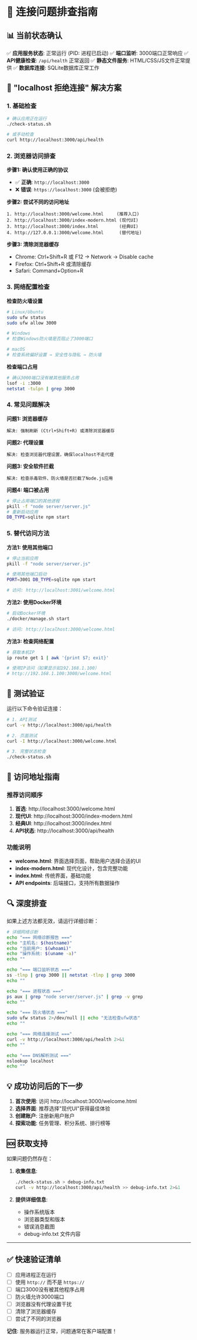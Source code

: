 # 🔧 连接问题排查指南

## 📊 当前状态确认

✅ **应用服务状态**: 正常运行 (PID: 进程已启动)
✅ **端口监听**: 3000端口正常响应
✅ **API健康检查**: `/api/health` 正常返回
✅ **静态文件服务**: HTML/CSS/JS文件正常提供
✅ **数据库连接**: SQLite数据库正常工作

## 🚨 "localhost 拒绝连接" 解决方案

### 1. 基础检查

```bash
# 确认应用正在运行
./check-status.sh

# 或手动检查
curl http://localhost:3000/api/health
```

### 2. 浏览器访问排查

**步骤1: 确认使用正确的协议**
- ✅ **正确**: `http://localhost:3000`
- ❌ **错误**: `https://localhost:3000` (会被拒绝)

**步骤2: 尝试不同的访问地址**
```
1. http://localhost:3000/welcome.html     (推荐入口)
2. http://localhost:3000/index-modern.html (现代UI)
3. http://localhost:3000/index.html        (经典UI)
4. http://127.0.0.1:3000/welcome.html      (替代地址)
```

**步骤3: 清除浏览器缓存**
- Chrome: Ctrl+Shift+R 或 F12 → Network → Disable cache
- Firefox: Ctrl+Shift+R 或清除缓存
- Safari: Command+Option+R

### 3. 网络配置检查

**检查防火墙设置**
```bash
# Linux/Ubuntu
sudo ufw status
sudo ufw allow 3000

# Windows
# 检查Windows防火墙是否阻止了3000端口

# macOS
# 检查系统偏好设置 → 安全性与隐私 → 防火墙
```

**检查端口占用**
```bash
# 确认3000端口没有被其他服务占用
lsof -i :3000
netstat -tulpn | grep 3000
```

### 4. 常见问题解决

**问题1: 浏览器缓存**
```
解决: 强制刷新 (Ctrl+Shift+R) 或清除浏览器缓存
```

**问题2: 代理设置**
```
解决: 检查浏览器代理设置，确保localhost不走代理
```

**问题3: 安全软件拦截**
```
解决: 检查杀毒软件、防火墙是否拦截了Node.js应用
```

**问题4: 端口被占用**
```bash
# 停止占用端口的其他进程
pkill -f "node server/server.js"
# 重新启动应用
DB_TYPE=sqlite npm start
```

### 5. 替代访问方法

**方法1: 使用其他端口**
```bash
# 停止当前应用
pkill -f "node server/server.js"

# 使用其他端口启动
PORT=3001 DB_TYPE=sqlite npm start

# 访问: http://localhost:3001/welcome.html
```

**方法2: 使用Docker环境**
```bash
# 启动Docker环境
./docker/manage.sh start

# 访问: http://localhost:3000/welcome.html
```

**方法3: 检查网络配置**
```bash
# 获取本机IP
ip route get 1 | awk '{print $7; exit}'

# 使用IP访问（如果显示如192.168.1.100）
# http://192.168.1.100:3000/welcome.html
```

## 🧪 测试验证

运行以下命令验证连接：

```bash
# 1. API测试
curl -v http://localhost:3000/api/health

# 2. 页面测试
curl -I http://localhost:3000/welcome.html

# 3. 完整状态检查
./check-status.sh
```

## 📱 访问地址指南

### 推荐访问顺序
1. **首选**: http://localhost:3000/welcome.html
2. **现代UI**: http://localhost:3000/index-modern.html  
3. **经典UI**: http://localhost:3000/index.html
4. **API状态**: http://localhost:3000/api/health

### 功能说明
- **welcome.html**: 界面选择页面，帮助用户选择合适的UI
- **index-modern.html**: 现代化设计，包含完整功能
- **index.html**: 传统界面，基础功能
- **API endpoints**: 后端接口，支持所有数据操作

## 🔍 深度排查

如果上述方法都无效，请运行详细诊断：

```bash
# 详细网络诊断
echo "=== 网络诊断报告 ==="
echo "主机名: $(hostname)"
echo "当前用户: $(whoami)"
echo "操作系统: $(uname -a)"
echo ""

echo "=== 端口监听状态 ==="
ss -tlnp | grep 3000 || netstat -tlnp | grep 3000
echo ""

echo "=== 进程状态 ==="
ps aux | grep "node server/server.js" | grep -v grep
echo ""

echo "=== 防火墙状态 ==="
sudo ufw status 2>/dev/null || echo "无法检查ufw状态"
echo ""

echo "=== 网络连接测试 ==="
curl -v http://localhost:3000/api/health 2>&1
echo ""

echo "=== DNS解析测试 ==="
nslookup localhost
echo ""
```

## 💡 成功访问后的下一步

1. **首次使用**: 访问 http://localhost:3000/welcome.html
2. **选择界面**: 推荐选择"现代UI"获得最佳体验
3. **创建账户**: 注册新用户账户
4. **探索功能**: 任务管理、积分系统、排行榜等

## 🆘 获取支持

如果问题仍然存在：

1. **收集信息**:
   ```bash
   ./check-status.sh > debug-info.txt
   curl -v http://localhost:3000/api/health >> debug-info.txt 2>&1
   ```

2. **提供详细信息**:
   - 操作系统版本
   - 浏览器类型和版本
   - 错误消息截图
   - debug-info.txt 文件内容

---

## ✅ 快速验证清单

- [ ] 应用进程正在运行
- [ ] 使用 `http://` 而不是 `https://`
- [ ] 端口3000没有被其他程序占用
- [ ] 防火墙允许3000端口
- [ ] 浏览器没有代理设置干扰
- [ ] 清除了浏览器缓存
- [ ] 尝试了不同的浏览器

**记住**: 服务器运行正常，问题通常在客户端配置！